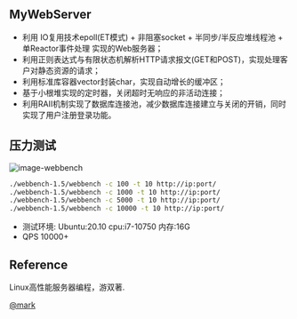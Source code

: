 
## MyWebServer
* 利用 IO复用技术epoll(ET模式) + 非阻塞socket + 半同步/半反应堆线程池 + 单Reactor事件处理 实现的Web服务器；
* 利用正则表达式与有限状态机解析HTTP请求报文(GET和POST)，实现处理客户对静态资源的请求；
* 利用标准库容器vector封装char，实现自动增长的缓冲区；
* 基于小根堆实现的定时器，关闭超时无响应的非活动连接；
* 利用RAII机制实现了数据库连接池，减少数据库连接建立与关闭的开销，同时实现了用户注册登录功能。

## 压力测试
![image-webbench](https://github.com/markparticle/WebServer/blob/master/readme.assest/%E5%8E%8B%E5%8A%9B%E6%B5%8B%E8%AF%95.png)
```bash
./webbench-1.5/webbench -c 100 -t 10 http://ip:port/
./webbench-1.5/webbench -c 1000 -t 10 http://ip:port/
./webbench-1.5/webbench -c 5000 -t 10 http://ip:port/
./webbench-1.5/webbench -c 10000 -t 10 http://ip:port/
```
* 测试环境: Ubuntu:20.10 cpu:i7-10750 内存:16G 
* QPS 10000+


## Reference
Linux高性能服务器编程，游双著.

[@mark](https://github.com/markparticle/WebServer)
